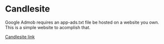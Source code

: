 # Candlesite

Google Admob requires an app-ads.txt file be hosted on a website you own. This is a simple website to acomplish that.

[Candlesite link](https://curtisktaylor.github.io/Candlesite/)
